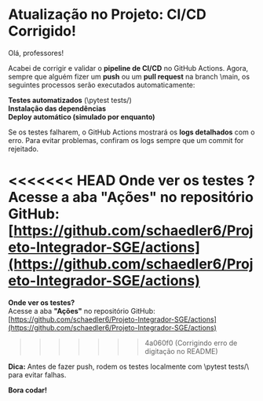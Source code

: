 #  Atualização no Projeto: CI/CD Corrigido!

Olá, professores!

Acabei de corrigir e validar o **pipeline de CI/CD** no GitHub Actions. Agora, sempre que alguém fizer um **push** ou um **pull request** na branch \main\, os seguintes processos serão executados automaticamente:

 **Testes automatizados** (\pytest tests/\)  
 **Instalação das dependências**  
 **Deploy automático (simulado por enquanto)**  

Se os testes falharem, o GitHub Actions mostrará os **logs detalhados** com o erro. Para evitar problemas, confiram os logs sempre que um commit for rejeitado.

<<<<<<< HEAD
 **Onde ver os testes ?**  
Acesse a aba **"Ações"** no repositório GitHub:  
 [https://github.com/schaedler6/Projeto-Integrador-SGE/actions](https://github.com/schaedler6/Projeto-Integrador-SGE/actions)  
=======
**Onde ver os testes?**  
Acesse a aba **\"Ações\"** no repositório GitHub:  
 [https://github.com/schaedler6/Projeto-Integrador-SGE/actions](https://github.com/schaedler6/Projeto-Integrador-SGE/actions)
>>>>>>> 4a060f0 (Corrigindo erro de digitação no README)

**Dica:** Antes de fazer push, rodem os testes localmente com \pytest tests/\ para evitar falhas.

 **Bora codar!**
